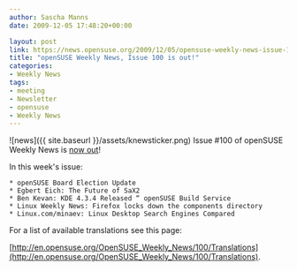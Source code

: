 ```yaml
---
author: Sascha Manns
date: 2009-12-05 17:48:20+00:00

layout: post
link: https://news.opensuse.org/2009/12/05/opensuse-weekly-news-issue-100-is-out/
title: "openSUSE Weekly News, Issue 100 is out!"
categories:
- Weekly News
tags:
- meeting
- Newsletter
- opensuse
- Weekly News
---
```

![news]({{ site.baseurl }}/assets/knewsticker.png) Issue #100 of openSUSE Weekly News is [now out](http://en.opensuse.org/OpenSUSE_Weekly_News/100)!

In this week's issue:

    * openSUSE Board Election Update
    * Egbert Eich: The Future of SaX2
    * Ben Kevan: KDE 4.3.4 Released “ openSUSE Build Service
    * Linux Weekly News: Firefox locks down the components directory
    * Linux.com/minaev: Linux Desktop Search Engines Compared 





For a list of available translations see this page:

[http://en.opensuse.org/OpenSUSE_Weekly_News/100/Translations](http://en.opensuse.org/OpenSUSE_Weekly_News/100/Translations).		
